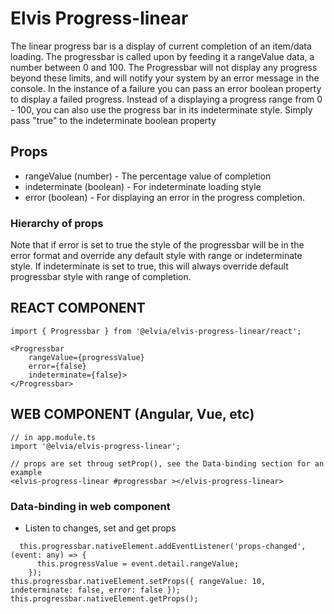 # Elvis Progress-linear

The linear progress bar is a display of current completion of an item/data loading. The progressbar is called
upon by feeding it a rangeValue data, a number between 0 and 100. The Progressbar will not display any
progress beyond these limits, and will notify your system by an error message in the console. In the instance
of a failure you can pass an error boolean property to display a failed progress. Instead of a displaying a
progress range from 0 - 100, you can also use the progress bar in its indeterminate style. Simply pass "true"
to the indeterminate boolean property

## Props

- rangeValue (number) - The percentage value of completion
- indeterminate (boolean) - For indeterminate loading style
- error (boolean) - For displaying an error in the progress completion.

### Hierarchy of props

Note that if error is set to true the style of the progressbar will be in the error format and override any
default style with range or indeterminate style. If indeterminate is set to true, this will always override
default progressbar style with range of completion.

## REACT COMPONENT

```
import { Progressbar } from '@elvia/elvis-progress-linear/react';
```

```
<Progressbar
    rangeValue={progressValue}
    error={false}
    indeterminate={false}>
</Progressbar>

```

## WEB COMPONENT (Angular, Vue, etc)

```
// in app.module.ts
import '@elvia/elvis-progress-linear';
```

```
// props are set throug setProp(), see the Data-binding section for an example
<elvis-progress-linear #progressbar ></elvis-progress-linear>

```

### Data-binding in web component

- Listen to changes, set and get props

```
  this.progressbar.nativeElement.addEventListener('props-changed', (event: any) => {
      this.progressValue = event.detail.rangeValue;
    });
this.progressbar.nativeElement.setProps({ rangeValue: 10, indeterminate: false, error: false });
this.progressbar.nativeElement.getProps();
```
